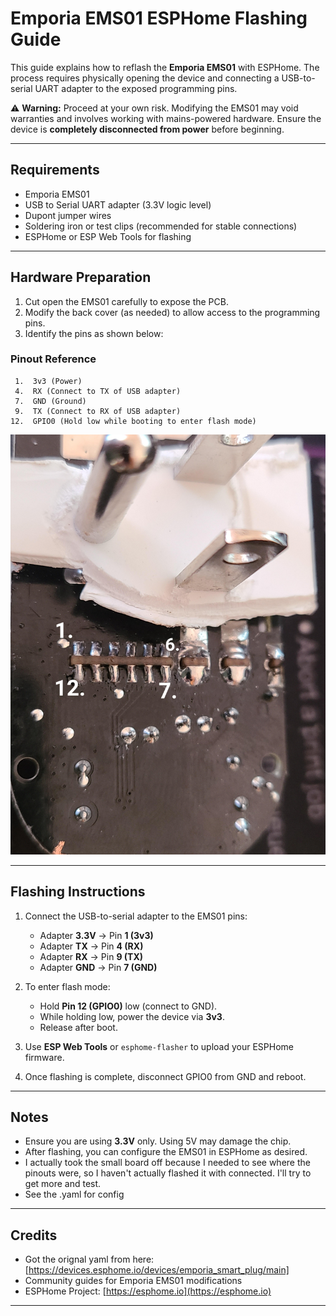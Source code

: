 # Emporia EMS01 ESPHome Flashing Guide

This guide explains how to reflash the **Emporia EMS01** with ESPHome. The process requires physically opening the device and connecting a USB-to-serial UART adapter to the exposed programming pins.

⚠️ **Warning:** Proceed at your own risk. Modifying the EMS01 may void warranties and involves working with mains-powered hardware. Ensure the device is **completely disconnected from power** before beginning.

---

## Requirements

* Emporia EMS01
* USB to Serial UART adapter (3.3V logic level)
* Dupont jumper wires
* Soldering iron or test clips (recommended for stable connections)
* ESPHome or ESP Web Tools for flashing

---

## Hardware Preparation

1. Cut open the EMS01 carefully to expose the PCB.
2. Modify the back cover (as needed) to allow access to the programming pins.
3. Identify the pins as shown below:

### Pinout Reference

```
 1.  3v3 (Power)
 4.  RX (Connect to TX of USB adapter)
 7.  GND (Ground)
 9.  TX (Connect to RX of USB adapter)
12.  GPIO0 (Hold low while booting to enter flash mode)
```

![Pinout Reference](emp2.jpeg)

---

## Flashing Instructions

1. Connect the USB-to-serial adapter to the EMS01 pins:

   * Adapter **3.3V** → Pin **1 (3v3)**
   * Adapter **TX** → Pin **4 (RX)**
   * Adapter **RX** → Pin **9 (TX)**
   * Adapter **GND** → Pin **7 (GND)**

2. To enter flash mode:

   * Hold **Pin 12 (GPIO0)** low (connect to GND).
   * While holding low, power the device via **3v3**.
   * Release after boot.

3. Use **ESP Web Tools** or `esphome-flasher` to upload your ESPHome firmware.

4. Once flashing is complete, disconnect GPIO0 from GND and reboot.

---

## Notes

* Ensure you are using **3.3V** only. Using 5V may damage the chip.
* After flashing, you can configure the EMS01 in ESPHome as desired.
* I actually took the small board off because I needed to see where the pinouts were, so I haven't actually flashed it with connected. I'll try to get more and test.
* See the .yaml for config

---

## Credits
* Got the orignal yaml from here: [https://devices.esphome.io/devices/emporia_smart_plug/main]
* Community guides for Emporia EMS01 modifications
* ESPHome Project: [https://esphome.io](https://esphome.io)

---
